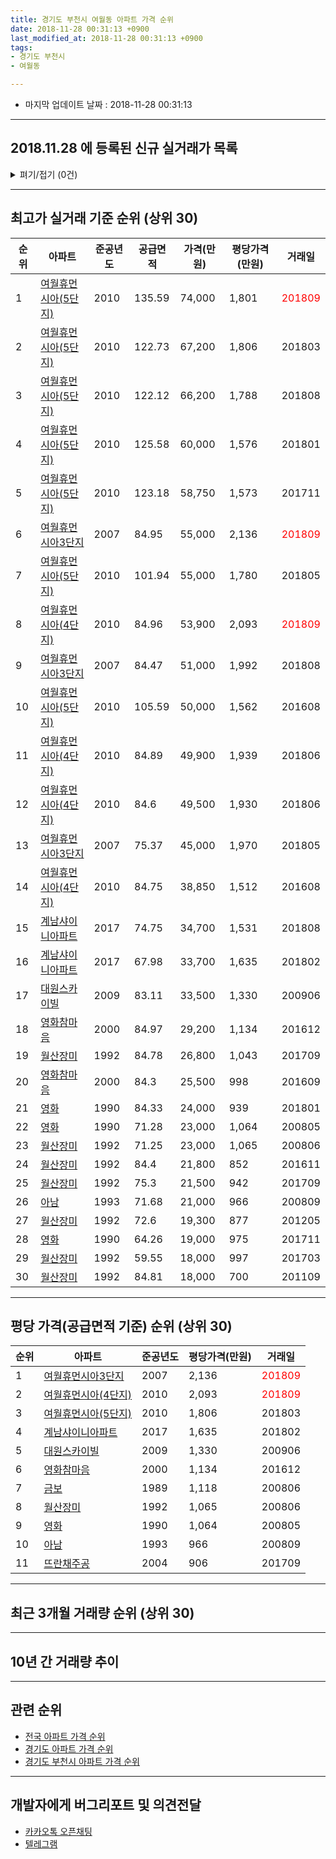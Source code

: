 ```yaml
---
title: 경기도 부천시 여월동 아파트 가격 순위
date: 2018-11-28 00:31:13 +0900
last_modified_at: 2018-11-28 00:31:13 +0900
tags:
- 경기도 부천시
- 여월동

---
```


* 마지막 업데이트 날짜 : 2018-11-28 00:31:13

---

## 2018.11.28 에 등록된 신규 실거래가 목록

<details>
<summary>펴기/접기 (0건)</summary>
<div markdown="1">

|아파트|준공년도|공급면적|가격(만원)|평당가격(만원)|거래일|
|---|---|---|---|---|---|
|없음||||||


</div>
</details>

---

## 최고가 실거래 기준 순위 (상위 30)


|순위|아파트|준공년도|공급면적|가격(만원)|평당가격(만원)|거래일|
|---|---|---|---|---|---|---|
|1|[여월휴먼시아(5단지)](https://search.naver.com/search.naver?query=%EA%B2%BD%EA%B8%B0%EB%8F%84+%EB%B6%80%EC%B2%9C%EC%8B%9C+%EC%97%AC%EC%9B%94%EB%8F%99+%EC%97%AC%EC%9B%94%ED%9C%B4%EB%A8%BC%EC%8B%9C%EC%95%84%285%EB%8B%A8%EC%A7%80%29)|2010|135.59|74,000|1,801|<span style="color:red">201809</span>|
|2|[여월휴먼시아(5단지)](https://search.naver.com/search.naver?query=%EA%B2%BD%EA%B8%B0%EB%8F%84+%EB%B6%80%EC%B2%9C%EC%8B%9C+%EC%97%AC%EC%9B%94%EB%8F%99+%EC%97%AC%EC%9B%94%ED%9C%B4%EB%A8%BC%EC%8B%9C%EC%95%84%285%EB%8B%A8%EC%A7%80%29)|2010|122.73|67,200|1,806|201803|
|3|[여월휴먼시아(5단지)](https://search.naver.com/search.naver?query=%EA%B2%BD%EA%B8%B0%EB%8F%84+%EB%B6%80%EC%B2%9C%EC%8B%9C+%EC%97%AC%EC%9B%94%EB%8F%99+%EC%97%AC%EC%9B%94%ED%9C%B4%EB%A8%BC%EC%8B%9C%EC%95%84%285%EB%8B%A8%EC%A7%80%29)|2010|122.12|66,200|1,788|201808|
|4|[여월휴먼시아(5단지)](https://search.naver.com/search.naver?query=%EA%B2%BD%EA%B8%B0%EB%8F%84+%EB%B6%80%EC%B2%9C%EC%8B%9C+%EC%97%AC%EC%9B%94%EB%8F%99+%EC%97%AC%EC%9B%94%ED%9C%B4%EB%A8%BC%EC%8B%9C%EC%95%84%285%EB%8B%A8%EC%A7%80%29)|2010|125.58|60,000|1,576|201801|
|5|[여월휴먼시아(5단지)](https://search.naver.com/search.naver?query=%EA%B2%BD%EA%B8%B0%EB%8F%84+%EB%B6%80%EC%B2%9C%EC%8B%9C+%EC%97%AC%EC%9B%94%EB%8F%99+%EC%97%AC%EC%9B%94%ED%9C%B4%EB%A8%BC%EC%8B%9C%EC%95%84%285%EB%8B%A8%EC%A7%80%29)|2010|123.18|58,750|1,573|201711|
|6|[여월휴먼시아3단지](https://search.naver.com/search.naver?query=%EA%B2%BD%EA%B8%B0%EB%8F%84+%EB%B6%80%EC%B2%9C%EC%8B%9C+%EC%97%AC%EC%9B%94%EB%8F%99+%EC%97%AC%EC%9B%94%ED%9C%B4%EB%A8%BC%EC%8B%9C%EC%95%843%EB%8B%A8%EC%A7%80)|2007|84.95|55,000|2,136|<span style="color:red">201809</span>|
|7|[여월휴먼시아(5단지)](https://search.naver.com/search.naver?query=%EA%B2%BD%EA%B8%B0%EB%8F%84+%EB%B6%80%EC%B2%9C%EC%8B%9C+%EC%97%AC%EC%9B%94%EB%8F%99+%EC%97%AC%EC%9B%94%ED%9C%B4%EB%A8%BC%EC%8B%9C%EC%95%84%285%EB%8B%A8%EC%A7%80%29)|2010|101.94|55,000|1,780|201805|
|8|[여월휴먼시아(4단지)](https://search.naver.com/search.naver?query=%EA%B2%BD%EA%B8%B0%EB%8F%84+%EB%B6%80%EC%B2%9C%EC%8B%9C+%EC%97%AC%EC%9B%94%EB%8F%99+%EC%97%AC%EC%9B%94%ED%9C%B4%EB%A8%BC%EC%8B%9C%EC%95%84%284%EB%8B%A8%EC%A7%80%29)|2010|84.96|53,900|2,093|<span style="color:red">201809</span>|
|9|[여월휴먼시아3단지](https://search.naver.com/search.naver?query=%EA%B2%BD%EA%B8%B0%EB%8F%84+%EB%B6%80%EC%B2%9C%EC%8B%9C+%EC%97%AC%EC%9B%94%EB%8F%99+%EC%97%AC%EC%9B%94%ED%9C%B4%EB%A8%BC%EC%8B%9C%EC%95%843%EB%8B%A8%EC%A7%80)|2007|84.47|51,000|1,992|201808|
|10|[여월휴먼시아(5단지)](https://search.naver.com/search.naver?query=%EA%B2%BD%EA%B8%B0%EB%8F%84+%EB%B6%80%EC%B2%9C%EC%8B%9C+%EC%97%AC%EC%9B%94%EB%8F%99+%EC%97%AC%EC%9B%94%ED%9C%B4%EB%A8%BC%EC%8B%9C%EC%95%84%285%EB%8B%A8%EC%A7%80%29)|2010|105.59|50,000|1,562|201608|
|11|[여월휴먼시아(4단지)](https://search.naver.com/search.naver?query=%EA%B2%BD%EA%B8%B0%EB%8F%84+%EB%B6%80%EC%B2%9C%EC%8B%9C+%EC%97%AC%EC%9B%94%EB%8F%99+%EC%97%AC%EC%9B%94%ED%9C%B4%EB%A8%BC%EC%8B%9C%EC%95%84%284%EB%8B%A8%EC%A7%80%29)|2010|84.89|49,900|1,939|201806|
|12|[여월휴먼시아(4단지)](https://search.naver.com/search.naver?query=%EA%B2%BD%EA%B8%B0%EB%8F%84+%EB%B6%80%EC%B2%9C%EC%8B%9C+%EC%97%AC%EC%9B%94%EB%8F%99+%EC%97%AC%EC%9B%94%ED%9C%B4%EB%A8%BC%EC%8B%9C%EC%95%84%284%EB%8B%A8%EC%A7%80%29)|2010|84.6|49,500|1,930|201806|
|13|[여월휴먼시아3단지](https://search.naver.com/search.naver?query=%EA%B2%BD%EA%B8%B0%EB%8F%84+%EB%B6%80%EC%B2%9C%EC%8B%9C+%EC%97%AC%EC%9B%94%EB%8F%99+%EC%97%AC%EC%9B%94%ED%9C%B4%EB%A8%BC%EC%8B%9C%EC%95%843%EB%8B%A8%EC%A7%80)|2007|75.37|45,000|1,970|201805|
|14|[여월휴먼시아(4단지)](https://search.naver.com/search.naver?query=%EA%B2%BD%EA%B8%B0%EB%8F%84+%EB%B6%80%EC%B2%9C%EC%8B%9C+%EC%97%AC%EC%9B%94%EB%8F%99+%EC%97%AC%EC%9B%94%ED%9C%B4%EB%A8%BC%EC%8B%9C%EC%95%84%284%EB%8B%A8%EC%A7%80%29)|2010|84.75|38,850|1,512|201608|
|15|[계남샤이니아파트](https://search.naver.com/search.naver?query=%EA%B2%BD%EA%B8%B0%EB%8F%84+%EB%B6%80%EC%B2%9C%EC%8B%9C+%EC%97%AC%EC%9B%94%EB%8F%99+%EA%B3%84%EB%82%A8%EC%83%A4%EC%9D%B4%EB%8B%88%EC%95%84%ED%8C%8C%ED%8A%B8)|2017|74.75|34,700|1,531|201808|
|16|[계남샤이니아파트](https://search.naver.com/search.naver?query=%EA%B2%BD%EA%B8%B0%EB%8F%84+%EB%B6%80%EC%B2%9C%EC%8B%9C+%EC%97%AC%EC%9B%94%EB%8F%99+%EA%B3%84%EB%82%A8%EC%83%A4%EC%9D%B4%EB%8B%88%EC%95%84%ED%8C%8C%ED%8A%B8)|2017|67.98|33,700|1,635|201802|
|17|[대원스카이빌](https://search.naver.com/search.naver?query=%EA%B2%BD%EA%B8%B0%EB%8F%84+%EB%B6%80%EC%B2%9C%EC%8B%9C+%EC%97%AC%EC%9B%94%EB%8F%99+%EB%8C%80%EC%9B%90%EC%8A%A4%EC%B9%B4%EC%9D%B4%EB%B9%8C)|2009|83.11|33,500|1,330|200906|
|18|[영화참마음](https://search.naver.com/search.naver?query=%EA%B2%BD%EA%B8%B0%EB%8F%84+%EB%B6%80%EC%B2%9C%EC%8B%9C+%EC%97%AC%EC%9B%94%EB%8F%99+%EC%98%81%ED%99%94%EC%B0%B8%EB%A7%88%EC%9D%8C)|2000|84.97|29,200|1,134|201612|
|19|[월산장미](https://search.naver.com/search.naver?query=%EA%B2%BD%EA%B8%B0%EB%8F%84+%EB%B6%80%EC%B2%9C%EC%8B%9C+%EC%97%AC%EC%9B%94%EB%8F%99+%EC%9B%94%EC%82%B0%EC%9E%A5%EB%AF%B8)|1992|84.78|26,800|1,043|201709|
|20|[영화참마음](https://search.naver.com/search.naver?query=%EA%B2%BD%EA%B8%B0%EB%8F%84+%EB%B6%80%EC%B2%9C%EC%8B%9C+%EC%97%AC%EC%9B%94%EB%8F%99+%EC%98%81%ED%99%94%EC%B0%B8%EB%A7%88%EC%9D%8C)|2000|84.3|25,500|998|201609|
|21|[영화](https://search.naver.com/search.naver?query=%EA%B2%BD%EA%B8%B0%EB%8F%84+%EB%B6%80%EC%B2%9C%EC%8B%9C+%EC%97%AC%EC%9B%94%EB%8F%99+%EC%98%81%ED%99%94)|1990|84.33|24,000|939|201801|
|22|[영화](https://search.naver.com/search.naver?query=%EA%B2%BD%EA%B8%B0%EB%8F%84+%EB%B6%80%EC%B2%9C%EC%8B%9C+%EC%97%AC%EC%9B%94%EB%8F%99+%EC%98%81%ED%99%94)|1990|71.28|23,000|1,064|200805|
|23|[월산장미](https://search.naver.com/search.naver?query=%EA%B2%BD%EA%B8%B0%EB%8F%84+%EB%B6%80%EC%B2%9C%EC%8B%9C+%EC%97%AC%EC%9B%94%EB%8F%99+%EC%9B%94%EC%82%B0%EC%9E%A5%EB%AF%B8)|1992|71.25|23,000|1,065|200806|
|24|[월산장미](https://search.naver.com/search.naver?query=%EA%B2%BD%EA%B8%B0%EB%8F%84+%EB%B6%80%EC%B2%9C%EC%8B%9C+%EC%97%AC%EC%9B%94%EB%8F%99+%EC%9B%94%EC%82%B0%EC%9E%A5%EB%AF%B8)|1992|84.4|21,800|852|201611|
|25|[월산장미](https://search.naver.com/search.naver?query=%EA%B2%BD%EA%B8%B0%EB%8F%84+%EB%B6%80%EC%B2%9C%EC%8B%9C+%EC%97%AC%EC%9B%94%EB%8F%99+%EC%9B%94%EC%82%B0%EC%9E%A5%EB%AF%B8)|1992|75.3|21,500|942|201709|
|26|[아남](https://search.naver.com/search.naver?query=%EA%B2%BD%EA%B8%B0%EB%8F%84+%EB%B6%80%EC%B2%9C%EC%8B%9C+%EC%97%AC%EC%9B%94%EB%8F%99+%EC%95%84%EB%82%A8)|1993|71.68|21,000|966|200809|
|27|[월산장미](https://search.naver.com/search.naver?query=%EA%B2%BD%EA%B8%B0%EB%8F%84+%EB%B6%80%EC%B2%9C%EC%8B%9C+%EC%97%AC%EC%9B%94%EB%8F%99+%EC%9B%94%EC%82%B0%EC%9E%A5%EB%AF%B8)|1992|72.6|19,300|877|201205|
|28|[영화](https://search.naver.com/search.naver?query=%EA%B2%BD%EA%B8%B0%EB%8F%84+%EB%B6%80%EC%B2%9C%EC%8B%9C+%EC%97%AC%EC%9B%94%EB%8F%99+%EC%98%81%ED%99%94)|1990|64.26|19,000|975|201711|
|29|[월산장미](https://search.naver.com/search.naver?query=%EA%B2%BD%EA%B8%B0%EB%8F%84+%EB%B6%80%EC%B2%9C%EC%8B%9C+%EC%97%AC%EC%9B%94%EB%8F%99+%EC%9B%94%EC%82%B0%EC%9E%A5%EB%AF%B8)|1992|59.55|18,000|997|201703|
|30|[월산장미](https://search.naver.com/search.naver?query=%EA%B2%BD%EA%B8%B0%EB%8F%84+%EB%B6%80%EC%B2%9C%EC%8B%9C+%EC%97%AC%EC%9B%94%EB%8F%99+%EC%9B%94%EC%82%B0%EC%9E%A5%EB%AF%B8)|1992|84.81|18,000|700|201109|


---

## 평당 가격(공급면적 기준) 순위 (상위 30)


|순위|아파트|준공년도|평당가격(만원)|거래일|
|---|---|---|---|---|
|1|[여월휴먼시아3단지](https://search.naver.com/search.naver?query=%EA%B2%BD%EA%B8%B0%EB%8F%84+%EB%B6%80%EC%B2%9C%EC%8B%9C+%EC%97%AC%EC%9B%94%EB%8F%99+%EC%97%AC%EC%9B%94%ED%9C%B4%EB%A8%BC%EC%8B%9C%EC%95%843%EB%8B%A8%EC%A7%80)|2007|2,136|<span style="color:red">201809</span>|
|2|[여월휴먼시아(4단지)](https://search.naver.com/search.naver?query=%EA%B2%BD%EA%B8%B0%EB%8F%84+%EB%B6%80%EC%B2%9C%EC%8B%9C+%EC%97%AC%EC%9B%94%EB%8F%99+%EC%97%AC%EC%9B%94%ED%9C%B4%EB%A8%BC%EC%8B%9C%EC%95%84%284%EB%8B%A8%EC%A7%80%29)|2010|2,093|<span style="color:red">201809</span>|
|3|[여월휴먼시아(5단지)](https://search.naver.com/search.naver?query=%EA%B2%BD%EA%B8%B0%EB%8F%84+%EB%B6%80%EC%B2%9C%EC%8B%9C+%EC%97%AC%EC%9B%94%EB%8F%99+%EC%97%AC%EC%9B%94%ED%9C%B4%EB%A8%BC%EC%8B%9C%EC%95%84%285%EB%8B%A8%EC%A7%80%29)|2010|1,806|201803|
|4|[계남샤이니아파트](https://search.naver.com/search.naver?query=%EA%B2%BD%EA%B8%B0%EB%8F%84+%EB%B6%80%EC%B2%9C%EC%8B%9C+%EC%97%AC%EC%9B%94%EB%8F%99+%EA%B3%84%EB%82%A8%EC%83%A4%EC%9D%B4%EB%8B%88%EC%95%84%ED%8C%8C%ED%8A%B8)|2017|1,635|201802|
|5|[대원스카이빌](https://search.naver.com/search.naver?query=%EA%B2%BD%EA%B8%B0%EB%8F%84+%EB%B6%80%EC%B2%9C%EC%8B%9C+%EC%97%AC%EC%9B%94%EB%8F%99+%EB%8C%80%EC%9B%90%EC%8A%A4%EC%B9%B4%EC%9D%B4%EB%B9%8C)|2009|1,330|200906|
|6|[영화참마음](https://search.naver.com/search.naver?query=%EA%B2%BD%EA%B8%B0%EB%8F%84+%EB%B6%80%EC%B2%9C%EC%8B%9C+%EC%97%AC%EC%9B%94%EB%8F%99+%EC%98%81%ED%99%94%EC%B0%B8%EB%A7%88%EC%9D%8C)|2000|1,134|201612|
|7|[금보](https://search.naver.com/search.naver?query=%EA%B2%BD%EA%B8%B0%EB%8F%84+%EB%B6%80%EC%B2%9C%EC%8B%9C+%EC%97%AC%EC%9B%94%EB%8F%99+%EA%B8%88%EB%B3%B4)|1989|1,118|200806|
|8|[월산장미](https://search.naver.com/search.naver?query=%EA%B2%BD%EA%B8%B0%EB%8F%84+%EB%B6%80%EC%B2%9C%EC%8B%9C+%EC%97%AC%EC%9B%94%EB%8F%99+%EC%9B%94%EC%82%B0%EC%9E%A5%EB%AF%B8)|1992|1,065|200806|
|9|[영화](https://search.naver.com/search.naver?query=%EA%B2%BD%EA%B8%B0%EB%8F%84+%EB%B6%80%EC%B2%9C%EC%8B%9C+%EC%97%AC%EC%9B%94%EB%8F%99+%EC%98%81%ED%99%94)|1990|1,064|200805|
|10|[아남](https://search.naver.com/search.naver?query=%EA%B2%BD%EA%B8%B0%EB%8F%84+%EB%B6%80%EC%B2%9C%EC%8B%9C+%EC%97%AC%EC%9B%94%EB%8F%99+%EC%95%84%EB%82%A8)|1993|966|200809|
|11|[뜨란채주공](https://search.naver.com/search.naver?query=%EA%B2%BD%EA%B8%B0%EB%8F%84+%EB%B6%80%EC%B2%9C%EC%8B%9C+%EC%97%AC%EC%9B%94%EB%8F%99+%EB%9C%A8%EB%9E%80%EC%B1%84%EC%A3%BC%EA%B3%B5)|2004|906|201709|


---

## 최근 3개월 거래량 순위 (상위 30)


<div style="width:100%;">
    <canvas id="deal_count_ranking" height="250"></canvas>
</div>


<script>
new Chart(document.getElementById("deal_count_ranking"), {
    type: 'horizontalBar',
    data: {
        labels: ['여월휴먼시아3단지', '여월휴먼시아(5단지)', '영화', '아남', '여월휴먼시아(4단지)'],
        datasets: [{
            label: '실거래 수',
            data: [6, 2, 1, 1, 1],
            borderColor: "rgba(255, 0, 128, 1)",
            backgroundColor: "rgba(255, 0, 128, 0.5)",
            fill: false,
        }]
    },
    options: {
        responsive: true,
        title: {
            display: true,
            text: '최근 3개월 거래량 순위'
        },
        tooltips: {
            mode: 'index',
            intersect: false,
            callbacks: {
                title: function(tooltipItems, data) {
                    return "실거래 수:";
                },
                label: function(tooltipItem, data) {
                    return data.labels[tooltipItem.index] + ": " + tooltipItem.xLabel;
                }
            }
        },
        hover: {
            mode: 'nearest',
            intersect: true
        },
        scales: {
            xAxes: [{
                display: true,
                scaleLabel: {
                    display: true,
                    labelString: '실거래 수'
                },
                ticks: {
                    suggestedMin: 0,
                }
            }],
            yAxes: [{
                display: true,
                ticks: {
                    autoSkip: false,
                    callback: function(value, index, values) {
                        if (value.length > 15)
                            return value.substr(0, 13) + "...";
                        else
                            return value;
                    }
                },
                scaleLabel: {
                    display: false,
                }
            }]
        }
    }
});

</script>


---

## 10년 간 거래량 추이


<div style="width:100%;">
    <canvas id="deal_progress" height="250"></canvas>
</div>

<script>
new Chart(document.getElementById("deal_progress"), {
    type: 'line',
    data: {
        labels: ['200811','200812','200901','200902','200903','200904','200905','200906','200907','200908','200909','200910','200911','200912','201001','201002','201003','201004','201005','201006','201007','201008','201009','201010','201011','201012','201101','201102','201103','201104','201105','201106','201107','201108','201109','201110','201111','201112','201201','201202','201203','201204','201205','201206','201207','201208','201209','201210','201211','201212','201301','201302','201303','201304','201305','201306','201307','201308','201309','201310','201311','201312','201401','201402','201403','201404','201405','201406','201407','201408','201409','201410','201411','201412','201501','201502','201503','201504','201505','201506','201507','201508','201509','201510','201511','201512','201601','201602','201603','201604','201605','201606','201607','201608','201609','201610','201611','201612','201701','201702','201703','201704','201705','201706','201707','201708','201709','201710','201711','201712','201801','201802','201803','201804','201805','201806','201807','201808','201809','201810','201811'],
        datasets: [{
            label: '실거래 수',
            pointRadius: 1,
            data: [3, 0, 1, 0, 0, 2, 0, 6, 7, 5, 2, 3, 0, 3, 1, 1, 2, 3, 2, 5, 2, 1, 4, 5, 7, 18, 17, 10, 10, 6, 4, 8, 5, 6, 5, 4, 6, 6, 0, 8, 5, 5, 6, 2, 2, 3, 3, 7, 8, 3, 5, 4, 12, 15, 9, 12, 2, 12, 13, 22, 15, 6, 11, 13, 16, 8, 6, 5, 11, 20, 20, 18, 5, 10, 14, 11, 23, 15, 13, 26, 15, 11, 17, 13, 3, 10, 0, 13, 9, 17, 17, 10, 12, 20, 11, 15, 5, 7, 7, 12, 13, 9, 10, 18, 9, 9, 11, 13, 8, 9, 11, 11, 18, 6, 10, 8, 6, 14, 8, 3, 0],
            borderColor: "rgba(255, 201, 14, 1)",
            backgroundColor: "rgba(255, 201, 14, 0.5)",
            fill: true,
        }]
    },
    options: {
        responsive: true,
        title: {
            display: true,
            text: '10년간 거래량 추이'
        },
        tooltips: {
            mode: 'index',
            intersect: false,
        },
        hover: {
            mode: 'nearest',
            intersect: true
        },
        scales: {
            xAxes: [{
                display: true,
                scaleLabel: {
                    display: true,
                    labelString: '년/월'
                }
            }],
            yAxes: [{
                display: true,
                ticks: {
                    suggestedMin: 0,
                },
                scaleLabel: {
                    display: true,
                    labelString: '실거래 수'
                }
            }]
        }
    }
});

</script>


---

## 관련 순위

- [전국 아파트 가격 순위](https://inasie.github.io/apt-ranking/전국)
- [경기도 아파트 가격 순위](https://inasie.github.io/apt-ranking/경기도)
- [경기도 부천시 아파트 가격 순위](https://inasie.github.io/apt-ranking/경기도-부천시)


---

## 개발자에게 버그리포트 및 의견전달

- [카카오톡 오픈채팅](https://open.kakao.com/o/gLJUAP4)
- [텔레그램](https://t.me/inasie)

